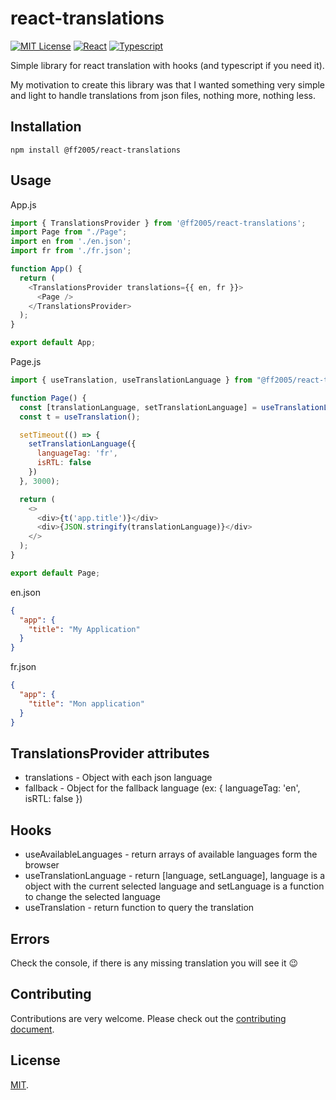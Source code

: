 # react-translations

[![MIT License](https://img.shields.io/npm/l/react-native-template-iso-starter)](https://opensource.org/licenses/MIT)
[![React](https://img.shields.io/badge/react-16.8.0-68D3FC?logo=react)](https://reactjs.org/)
[![Typescript](https://img.shields.io/badge/typescript-4.1.5-007ACC?logo=typescript)](https://www.typescriptlang.org/)

Simple library for react translation with hooks (and typescript if you need it).

My motivation to create this library was that I wanted something very simple and light to handle translations from json files, nothing more, nothing less.

## Installation

`npm install @ff2005/react-translations`

## Usage

App.js
```javascript
import { TranslationsProvider } from '@ff2005/react-translations';
import Page from "./Page";
import en from './en.json';
import fr from './fr.json';

function App() {
  return (
    <TranslationsProvider translations={{ en, fr }}>
      <Page />
    </TranslationsProvider>
  );
}

export default App;
```


Page.js
```javascript
import { useTranslation, useTranslationLanguage } from "@ff2005/react-translations";

function Page() {
  const [translationLanguage, setTranslationLanguage] = useTranslationLanguage();
  const t = useTranslation();

  setTimeout(() => {
    setTranslationLanguage({
      languageTag: 'fr',
      isRTL: false
    })
  }, 3000);

  return (
    <>
      <div>{t('app.title')}</div>
      <div>{JSON.stringify(translationLanguage)}</div>
    </>
  );
}

export default Page;
```


en.json
```json
{
  "app": {
    "title": "My Application"
  }
}
```


fr.json
```json
{
  "app": {
    "title": "Mon application"
  }
}

```

## TranslationsProvider attributes

- translations - Object with each json language
- fallback - Object for the fallback language (ex: { languageTag: 'en', isRTL: false }) 

## Hooks

- useAvailableLanguages - return arrays of available languages form the browser
- useTranslationLanguage - return [language, setLanguage], language is a object with the current selected language and setLanguage is a function to change the selected language
- useTranslation - return function to query the translation


## Errors

Check the console, if there is any missing translation you will see it 😉

## Contributing

Contributions are very welcome. Please check out the [contributing document](CONTRIBUTING.md).

## License

[MIT](LICENSE).
